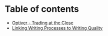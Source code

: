# Table of contents

* [Optiver - Trading at the Close](README.md)
* [Linking Writing Processes to Writing Quality](linking-writing-processes-to-writing-quality.md)
